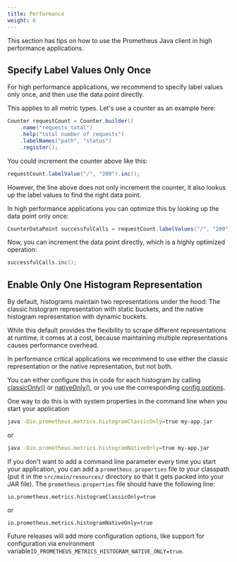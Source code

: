```yaml
---
title: Performance
weight: 6
---
```


This section has tips on how to use the Prometheus Java client in high performance applications.

Specify Label Values Only Once
------------------------------

For high performance applications, we recommend to specify label values only once, and then use the data point directly.

This applies to all metric types. Let's use a counter as an example here:

```java
Counter requestCount = Counter.builder()
    .name("requests_total")
    .help("total number of requests")
    .labelNames("path", "status")
    .register();
```

You could increment the counter above like this:

```java
requestCount.labelValue("/", "200").inc();
```

However, the line above does not only increment the counter, it also lookus up the label values to find the right data point.

In high performance applications you can optimize this by looking up the data point only once:

```java
CounterDataPoint successfulCalls = requestCount.labelValues("/", "200");
```

Now, you can increment the data point directly, which is a highly optimized operation:

```java
successfulCalls.inc();
```

Enable Only One Histogram Representation
----------------------------------------

By default, histograms maintain two representations under the hood: The classic histogram representation with static buckets, and the native histogram representation with dynamic buckets.

While this default provides the flexibility to scrape different representations at runtime, it comes at a cost, because maintaining multiple representations causes performance overhead.

In performance critical applications we recommend to use either the classic representation or the native representation, but not both.

You can either configure this in code for each histogram by calling [classicOnly()](/client_java/api/io/prometheus/metrics/core/metrics/Histogram.Builder.html#classicOnly()) or [nativeOnly()](/client_java/api/io/prometheus/metrics/core/metrics/Histogram.Builder.html#nativeOnly()), or you use the corresponding [config options](http://localhost:1313/config/config/).

One way to do this is with system properties in the command line when you start your application

```sh
java -Dio.prometheus.metrics.histogramClassicOnly=true my-app.jar
```

or

```sh
java -Dio.prometheus.metrics.histogramNativeOnly=true my-app.jar
```

If you don't want to add a command line parameter every time you start your application, you can add a `prometheus.properties` file to your classpath (put it in the `src/main/resources/` directory so that it gets packed into your JAR file). The `prometheus.properties` file should have the following line:

```properties
io.prometheus.metrics.histogramClassicOnly=true
```

or

```properties
io.prometheus.metrics.histogramNativeOnly=true
```

Future releases will add more configuration options, like support for configuration via environment variable`IO_PROMETHEUS_METRICS_HISTOGRAM_NATIVE_ONLY=true`.
